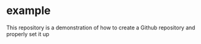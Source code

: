 # example
This repository is a demonstration of how to create a Github repository and properly set it up

